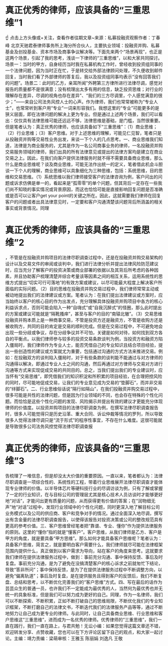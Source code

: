 # 真正优秀的律师，应该具备的“三重思维”1

☝ 点击上方头像或+关注，查看作者往期文章~来源：私募投融资观察作者：丁春峰 北京天驰君泰律师事务所上海分所合伙人，主要执业领域：投融资并购、私募基金及创投基金、资本市场及商事争议解决等。下面先来两个“场景再现”，也正是这两个场景，引起了我的思考，浅谈一下律师的“三重思维”，以和大家共同探讨。场景一：当时的甲方，自身经历当时我在私募机构工作时，曾经收到投资组同事的一个法律问题，因为当时正在忙，于是转交给外部法律顾问处理，不久便收到邮件回复，当时我们看了外部律师的答复后，我以及投资组同事均表示“没有回答我们的问题”。场景二：此时的乙方，亲耳所闻"外聘第三方律所进行法律尽调，感觉对报告的质量都不是很满意；没有梳理出太多有用的信息，缺乏投资思维；对行业的理解存在差异，尽调的视角也存在差异"、“我们的三方尽调里，个人感觉满意的很少；”——来自公司法务风控人士的心声。作为律师，我们也常常被称为“专业人士”，也常常听到客户用“专业”一词来形容我们。我想这里的“专业”可能更多的是狭义层面，即在法律问题的解决上更为专业。但是通过上述两个场景，我们可以看出：仅仅具有法律思维可能还远远不够，法律思维是基础，是门槛，当然很重要。但是笔者认为：真正优秀的律师，也应该具备如下“三重思维”：（1）商业思维；（2）行业思维；（3）客户思维。对于上述思维的理解，可能见仁见智，笔者只是从投融资并购等交易性业务出发，来谈一下个人的几点思考。一、商业思维我们知道，法律是为商业服务的，尤其是作为一名公司商事业务的律师，一名投融资并购交易服务领域的律师，我们出具的所有法律意见或提出的法律方案均是建立在商业交易之上。因此，在我们向客户提供法律服务时就不得不需要具备商业思维，那么什么是商业思维呢？谈及商业思维，可能无法作出统一的定义，笔者借此机会斗胆谈一下个人的理解，商业思维可以具象细化为三种思维，包括：系统思维，目的思维和交易思维。（1）系统思维以我们律师接受客户的法律咨询为例，客户问出的问题或诉求仿佛是单一的，看起来是“孤零零”的单个问题，但其背后一定存在一些我们尚不知晓的事实情况或背景原因，而这也恰恰可能是直接影响回复问题是否准确或是否可以让客户get your point的关键之所在。因此，这就需要我们律师在回复客户的问题或者出具法律意见时，一定要和客户沟通清楚该问题背后所涵盖的相关事实或背景情况。同理

# 真正优秀的律师，应该具备的“三重思维”2

，不管是在投融资并购项目的法律尽职调查过程中，还是在投融资并购交易架构的设计以及交易文件的审阅或谈判中，我们进行法律分析并提出法律风险防范建议时，应当充分了解客户的投资决策或商业部署的依据以及其背后所考虑的各种因素，并且协助客户梳理清楚并综合考量该等因素之间的相互关系，运用系统性的思维方式提出“切实可行可落地”的有效方案或建议，以尽可能最大程度上解决客户所面临的实际问题。（2）目的思维在投融资并购交易过程中，我们律师常常主动或被动地提出我们的法律建议或方案。笔者认为：在我们提出法律建议或方案时，应当始终以客户的核心目的作为出发点，充分理解具体投融资并购项目中各方的核心利益诉求点，否则可能会陷入一种“自嗨式”或“自我沉醉式”的怪圈，那么此时提出的方案或建议可能就是“隔靴搔痒”，甚至与客户的目的“南辕北辙”。（3）交易思维投融资并购本质上是一种商事交易，不管是投资方还是融资方，不管是收购方还是被收购方，共同的目的肯定是交易的顺利完成。但是在交易过程中，不可避免地会出现一些分歧或争议，存在分歧争议并不可怕，关键是如何对待，如何找到双方各自的平衡点。以我们律师参与较多的投资交易条款谈判为例，当投资方和融资方陷入僵局时，我们律师作为专业人士，能否凭借自己的专业知识且结合项目经验，提出一些创造性的建议或方案就尤为重要，包括通过沟通的方式方法来推进交易。例如：在投融双方的谈判陷入僵局时，对于有些条款的谈判能不能通过与对方律师的沟通得以解决，即通过专业人士之间的沟通，然后再通过对方律师与交易对方进行沟通等方式来实现促成交易的共同目的。总之，当我们提出我们的专业建议时，应当怀有“交易思维”，即凭借我们的知识积淀和所积累的项目经验，在合理把控风险的同时，尽可能地促成交易，让我们的专业意见成为交易的“垫脚石”，而并非交易的“绊脚石”。二、行业思维俗话说“隔行如隔山”，在我们投融资并购交易过程中，很多可能是共性的法律问题，但是因为行业领域的不同，也会存在特殊的个性化问题。而恰恰是这些个性化问题的发现、风险揭示并提出有效的建议才更能充分体现律师的价值度。以投资并购项目的法律尽职调查为例，在撰写法律尽职调查报告时，很多人可能觉得只是历史沿革、重大合同、诉讼仲裁等情况的罗列，所以导致很多人觉得法律尽调只是“流于形式”的程序性事宜，不存在什么难度。这很可能就是导致很多公司法务风控觉得法律尽职调查报

# 真正优秀的律师，应该具备的“三重思维”3

告梳理了一堆信息，但是却没太大价值的重要原因。一直以来，笔者都认为：法律尽职调查是一项综合性的、系统性的工程，带着行业思维展开法律尽职调查才能体现专业律师的价值。以半导体芯片等硬科技行业的尽调访谈为例，只有了解或掌握了一定的行业知识，在与目标公司的管理层尤其是核心技术人员访谈时才能够更好地“对话”，才能问出更有质量的问题，从而获得更有价值的答案；在“润物细无声”地“对话”过程中，发现行业领域中的个性化问题，同时更深入地了解目标公司业务模式以及公司的供应商、客户和竞争对手的情况。通过全面深入地尽调，撰写出有含金量的法律尽职调查报告，以使得该报告对投资决策或公司的整改规范具有更高的参考价值。三、客户思维曾经笔者把“靠谱、专业、懂你”作为提供法律服务的原则。这里的“懂你”指的就是“懂客户”。客户思维，从我们律师是乙方、客户是甲方的角度，就是要具备“甲方思维”。那么如何才能具备客户思维呢？笔者认为：具备客户思维，简言之，就是要明白客户需要什么，我们律师就尽可能在法律框架范围内提供什么，真正做到以客户需求为导向，站在客户的角度来思考。这就要求我们律师在提供法律服务过程中，做到：事前充分沟通、事中保持反馈、事后及时复盘。事前充分沟通，是为了避免在没搞清楚客户的核心诉求之前就匆忙下结论，导致“答非所问”；事中保持反馈，是为了在提供法律服务过程中不断调整方向，以避免“偏离轨道”；事后及时复盘，是在提供服务且得到客户的反馈后，我们不断复盘、总结和思考，以不断优化完善我们的“客户思维”方式。四、写在最后的话作为芸芸众生的普通一员，也许我们不一定能成为最优秀的人，当然何为最优秀也并无统一的具象标准，但是我们可以努力成为更好的自己。同理，作为一名律师，我们可以不断探索、不断积累，正如不断打破自己的思维局限，不断优化我们的专业知识框架，不断打磨自己的法律文书，不断迭代我们的法律服务产品等等，通过不断地努力让自己成为更专业的律师。与此同时，让自己具备商业思维、行业思维和客户思维这“三重思维”，进而成为一名优秀的律师。优秀律师的“三重思维”，我们一直在践行，我们一直在路上，与君共勉！无讼小编：如果您觉得这篇文章还不错，欢迎转发分享、点赞收藏，您也可以在下方评论区留下自己的观点，和大家一起讨论。主编：靖力责编：梁萌审核：王雅玉 陈丽娟 刘逸凡 王敬

